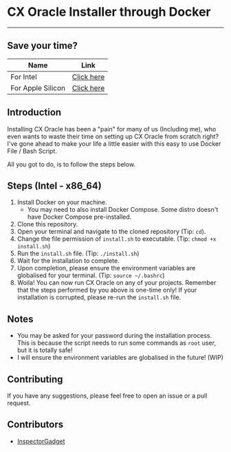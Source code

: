 # CX Oracle Installer through Docker

---
## Save your time?

| Name              | Link                                                                          |
| ----------------- | ----------------------------------------------------------------------------- |
| For Intel         | [Click here](https://github.com/InspectorGadget/cx-docker)                    |
| For Apple Silicon | [Click here](https://github.com/InspectorGadget/cx-docker/tree/apple-silicon) |

## Introduction

Installing CX Oracle has been a "pain" for many of us (Including me), who even wants to waste their time on setting up CX Oracle from scratch right? I've gone ahead to make your life a little easier with this easy to use Docker File / Bash Script.

All you got to do, is to follow the steps below.

## Steps (Intel - x86_64)

1. Install Docker on your machine.
   - You may need to also install Docker Compose. Some distro doesn't have Docker Compose pre-installed.
2. Clone this repository.
3. Open your terminal and navigate to the cloned repository (Tip: `cd`).
4. Change the file permission of `install.sh` to executable. (Tip: `chmod +x install.sh`)
5. Run the `install.sh` file. (Tip: `./install.sh`)
6. Wait for the installation to complete.
7. Upon completion, please ensure the environment variables are globalised for your terminal. (Tip: `source ~/.bashrc`)
8. Woila! You can now run CX Oracle on any of your projects. Remember that the steps performed by you above is one-time only! If your installation is corrupted, please re-run the `install.sh` file.

## Notes

- You may be asked for your password during the installation process. This is because the script needs to run some commands as `root` user, but it is totally safe!
- I will ensure the environment variables are globalised in the future! (WIP)

## Contributing

If you have any suggestions, please feel free to open an issue or a pull request.

## Contributors

- [InspectorGadget](https://github.com/InspectorGadget)
